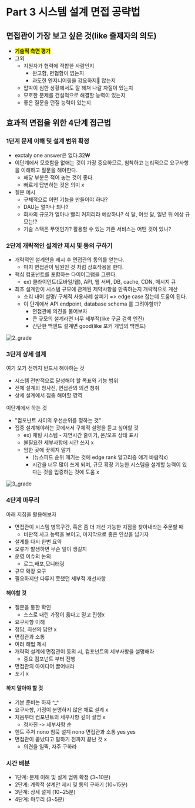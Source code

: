 
# Part 3 시스템 설계 면접 공략법

## 면접관이 가장 보고 싶은 것(like 출제자의 의도)  
- <span style="background-color:yellow"><b>기술적 측면 평가</b></span>
- 그외
    - 지원자가 협력에 적합한 사람인지
        - 완고함, 편협함이 없는지
        - 과도한 엔지니어링을 강요하지 않는지
    - 압박이 심한 상황에서도 잘 헤쳐 나갈 자질이 있는지
    - 모호한 문제를 건설적으로 해결할 능력이 있는지
    - 좋은 질문을 던질 능력이 있는지




## 효과적 면접을 위한 4단계 접근법

### 1단계 문제 이해 및 설계 범위 확정
- exctaly one answer은 없다.32₩
- 이단계에서 모호함을 없애는 것이 가장 중요하므로, 침착하고 논리적으로 요구사항을 이해하고 질문을 해야한다.
   - 해당 부분은 적어 놓는 것이 좋다.
   - 빠르게 답변하는 것은 의미 x
- 질문 예시
    - 구체적으로 어떤 기능을 만들어야 하나?
    - DAU는 얼마나 되나?
    - 회사의 규모가 얼마나 빨리 커지리라 예상하나? 석 달, 여섯 달, 일년 뒤 예상 규모는!?
    - 기술 스택은 무엇인가? 활용할 수 있는 기존 서비스는 어떤 것이 있나?


### 2단계 개략적인 설계안 제시 및 동의 구하기
- 개략적인 설계안을 제시 후 면접관의 동의를 얻는다.
    - 마치 면접관이 팀원인 것 처럼 상호작용을 한다.
- 핵심 컴포넌트를 포함하는 다이어그램을 그린다.
    - ex) 클라이언트(모바일/웹), API, 웹 서버, DB, cache, CDN, 메시지 큐
- 최초 설계안이 시스템 규모에 관계된 제약사항을 만족하는지 개략적으로 계산
    - 소리 내어 설명/ 구체적 사용사례 살피기 => edge case 잡는데 도움이 된다.
    - 이 단계에서 API endpoint, database schema 를 그려야할까?
        - 면접관에 의견을 물어보자
        - 큰 규모의 설계라면 너무 세부적(like 구글 검색 엔진)
        - 간단한 백엔드 설계면 good(like 포커 게임의 백엔드)

![2_grade](/part3/images/2_grade.png)



### 3단계 상세 설계
여기 오기 전까지 반드시 해야하는 것  
- 시스템 전반적으로 달성해야 할 목표와 기능 범위
- 전체 설계의 청사진, 면접관의 의견 청취
- 상세 설계에서 집중 해야할 영역


이단계에서 하는 것
- "컴포넌트 사이의 우선순위를 정하는 것"
- 집중 설계해야하는 곳에서서 구체적 설명을 듣고 싶어할 것
    - ex) 채팅 시스템 - 지연시간 줄이기, 온/오프 상태 표시
    - 불필요한 세부사항에 시간 쓰지 x
    - 엄한 곳에 꽂히지 말기
        - (뉴스피드 순위 매기는 것에 edge rank 알고리즘 얘기 바람직x)
        - 시간을 너무 많이 쓰게 되며, 규모 확장 기능한 시스템을 설계할 능력이 있다는 것을 입증하는 것에 도움 x


![3_grade](/part3/images/3_grade.png)


### 4단계 마무리
아래 지침을 활용해보자  
- 면접관이 시스템 병목구간, 혹은 좀 더 개선 가능한 지점을 찾아내라는 주문할 때
    - 비판적 사고 능력을 보이고, 마지막으로 좋은 인상을 남기자
- 설계를 다시 한번 요약
- 오류가 발생하면 무슨 일이 생길지
- 운영 이슈의 논의
    - 로그,배포,모니터링
- 규모 확장 요구
- 필요하지만 다루지 못했던 세부적 개선사항


#### 해야할 것
- 질문을 통한 확인
    - 스스로 내린 가정이 옳다고 믿고 진행x
- 요구사항 이해
- 정답, 최선의 답안 x
- 면접관과 소통
- 여러 해법 제시
- 개략적 설계에 면접관이 동의 시, 컴포넌트의 세부사항을 설명해라
    - 중요 컴포넌트 부터 진행
- 면접관의 아이디어 끌어내라
- 포기 x


#### 하지 말아야 할 것
- 기본 준비는 하자 ^_^
- 요구사항, 가정이 분명하지 않은 채로 설계 x
- 처음부터 컴포넌트의 세부사항 깊이 설명 x
    - 청사진 -> 세부사항 순
- 힌트 주저 nono 침묵 설계 nono 면접관과 소통 yes yes
- 면접관이 끝났다고 말하기 전까지 끝난 것 x
    - 의견을 일찍, 자주 구하라


### 시간 배분  
- 1단계: 문제 이해 및 설계 범위 확정 (3~10분)
- 2단계: 계략적 설계안 제시 및 동의 구하기 (10~15분)
- 3단계: 상세 설계 (10~25분)
- 4단계: 마무리 (3~5분)
